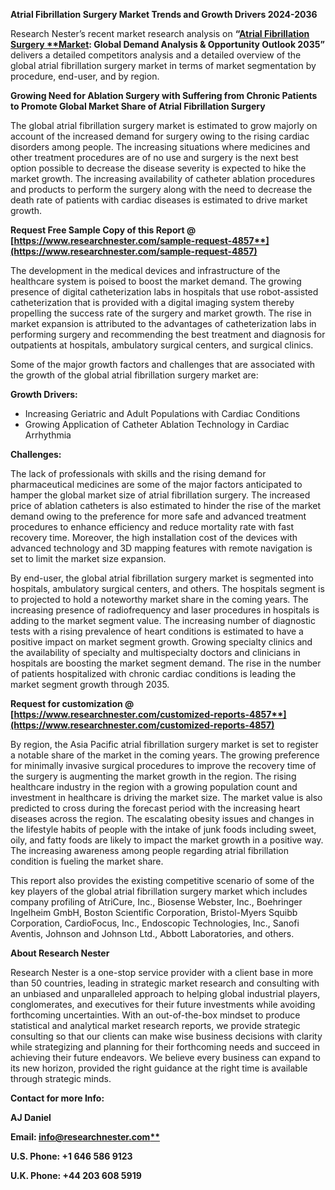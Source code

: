 ﻿**Atrial Fibrillation Surgery Market Trends and Growth Drivers 2024-2036**

Research Nester’s recent market research analysis on **“[Atrial Fibrillation Surgery **Market](https://www.researchnester.com/reports/atrial-fibrillation-surgery-market/4857): Global Demand Analysis & Opportunity Outlook 2035”** delivers a detailed competitors analysis and a detailed overview of the global atrial fibrillation surgery market in terms of market segmentation by procedure, end-user, and by region. 

**Growing Need for Ablation Surgery with Suffering from Chronic Patients to Promote Global Market Share of Atrial Fibrillation Surgery**

The global atrial fibrillation surgery market is estimated to grow majorly on account of the increased demand for surgery owing to the rising cardiac disorders among people. The increasing situations where medicines and other treatment procedures are of no use and surgery is the next best option possible to decrease the disease severity is expected to hike the market growth. The increasing availability of catheter ablation procedures and products to perform the surgery along with the need to decrease the death rate of patients with cardiac diseases is estimated to drive market growth. 

**Request Free Sample Copy of this Report @ [https://www.researchnester.com/sample-request-4857**](https://www.researchnester.com/sample-request-4857)**

The development in the medical devices and infrastructure of the healthcare system is poised to boost the market demand. The growing presence of digital catheterization labs in hospitals that use robot-assisted catheterization that is provided with a digital imaging system thereby propelling the success rate of the surgery and market growth. The rise in market expansion is attributed to the advantages of catheterization labs in performing surgery and recommending the best treatment and diagnosis for outpatients at hospitals, ambulatory surgical centers, and surgical clinics. 

Some of the major growth factors and challenges that are associated with the growth of the global atrial fibrillation surgery market are:

**Growth Drivers:**

- Increasing Geriatric and Adult Populations with Cardiac Conditions
- Growing Application of Catheter Ablation Technology in Cardiac Arrhythmia

**Challenges:**

The lack of professionals with skills and the rising demand for pharmaceutical medicines are some of the major factors anticipated to hamper the global market size of atrial fibrillation surgery. The increased price of ablation catheters is also estimated to hinder the rise of the market demand owing to the preference for more safe and advanced treatment procedures to enhance efficiency and reduce mortality rate with fast recovery time. Moreover, the high installation cost of the devices with advanced technology and 3D mapping features with remote navigation is set to limit the market size expansion.

By end-user, the global atrial fibrillation surgery market is segmented into hospitals, ambulatory surgical centers, and others. The hospitals segment is to projected to hold a noteworthy market share in the coming years. The increasing presence of radiofrequency and laser procedures in hospitals is adding to the market segment value. The increasing number of diagnostic tests with a rising prevalence of heart conditions is estimated to have a positive impact on market segment growth. Growing specialty clinics and the availability of specialty and multispecialty doctors and clinicians in hospitals are boosting the market segment demand. The rise in the number of patients hospitalized with chronic cardiac conditions is leading the market segment growth through 2035. 

**Request for customization @ [https://www.researchnester.com/customized-reports-4857**](https://www.researchnester.com/customized-reports-4857)**

By region, the Asia Pacific atrial fibrillation surgery market is set to register a notable share of the market in the coming years. The growing preference for minimally invasive surgical procedures to improve the recovery time of the surgery is augmenting the market growth in the region. The rising healthcare industry in the region with a growing population count and investment in healthcare is driving the market size. The market value is also predicted to cross during the forecast period with the increasing heart diseases across the region. The escalating obesity issues and changes in the lifestyle habits of people with the intake of junk foods including sweet, oily, and fatty foods are likely to impact the market growth in a positive way. The increasing awareness among people regarding atrial fibrillation condition is fueling the market share.

This report also provides the existing competitive scenario of some of the key players of the global atrial fibrillation surgery market which includes company profiling of AtriCure, Inc., Biosense Webster, Inc., Boehringer Ingelheim GmbH, Boston Scientific Corporation, Bristol-Myers Squibb Corporation, CardioFocus, Inc., Endoscopic Technologies, Inc., Sanofi Aventis, Johnson and Johnson Ltd., Abbott Laboratories, and others.

**About Research Nester**

Research Nester is a one-stop service provider with a client base in more than 50 countries, leading in strategic market research and consulting with an unbiased and unparalleled approach to helping global industrial players, conglomerates, and executives for their future investments while avoiding forthcoming uncertainties. With an out-of-the-box mindset to produce statistical and analytical market research reports, we provide strategic consulting so that our clients can make wise business decisions with clarity while strategizing and planning for their forthcoming needs and succeed in achieving their future endeavors. We believe every business can expand to its new horizon, provided the right guidance at the right time is available through strategic minds.

**Contact for more Info:**

**AJ Daniel**

**Email: [info@researchnester.com**](mailto:info@researchnester.com)**

**U.S. Phone: +1 646 586 9123** 

**U.K. Phone: +44 203 608 5919**
